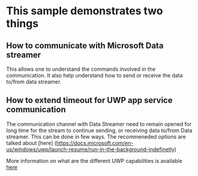 # This sample demonstrates two things
## How to communicate with Microsoft Data streamer
This allows one to understand the commands involved in the communication. It also help understand how to send or receive the data to/from data streamer.
## How to extend timeout for UWP app service communication
The communication channel with Data Streamer need to remain opened for long time for the stream to continue sending, or receiving data to/from Data streamer. This can be done in few ways. The recommeneded options are talked about [here] (https://docs.microsoft.com/en-us/windows/uwp/launch-resume/run-in-the-background-indefinetly)

More information on what are the different UWP capabilities is available [here](https://docs.microsoft.com/en-us/windows/uwp/packaging/app-capability-declarations)
